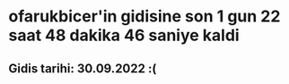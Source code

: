 # ofarukbicer'in gidisine son 1 gun 22 saat 48 dakika 46 saniye kaldi

## Gidis tarihi: 30.09.2022 :(